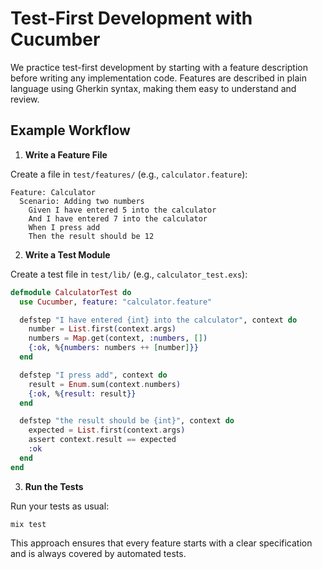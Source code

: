 # Test-First Development with Cucumber

We practice test-first development by starting with a feature description before writing any implementation code. Features are described in plain language using Gherkin syntax, making them easy to understand and review.

## Example Workflow

1. **Write a Feature File**

Create a file in `test/features/` (e.g., `calculator.feature`):

```gherkin
Feature: Calculator
  Scenario: Adding two numbers
    Given I have entered 5 into the calculator
    And I have entered 7 into the calculator
    When I press add
    Then the result should be 12
```

2. **Write a Test Module**

Create a test file in `test/lib/` (e.g., `calculator_test.exs`):

```elixir
defmodule CalculatorTest do
  use Cucumber, feature: "calculator.feature"

  defstep "I have entered {int} into the calculator", context do
    number = List.first(context.args)
    numbers = Map.get(context, :numbers, [])
    {:ok, %{numbers: numbers ++ [number]}}
  end

  defstep "I press add", context do
    result = Enum.sum(context.numbers)
    {:ok, %{result: result}}
  end

  defstep "the result should be {int}", context do
    expected = List.first(context.args)
    assert context.result == expected
    :ok
  end
end
```

3. **Run the Tests**

Run your tests as usual:

```
mix test
```

This approach ensures that every feature starts with a clear specification and is always covered by automated tests.
